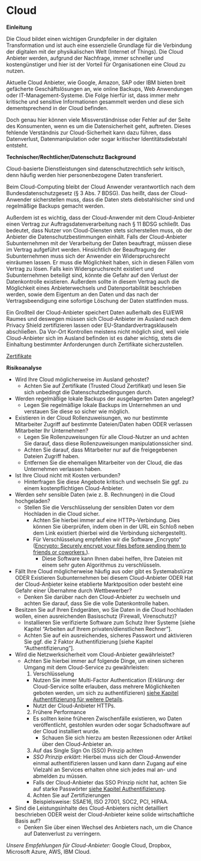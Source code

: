 # Cloud
**Einleitung**

Die Cloud bildet einen wichtigen Grundpfeiler in der digitalen Transformation und ist auch eine essenzielle Grundlage für die Verbindung der digitalen mit der physikalischen Welt (Internet of Things). Die Cloud Anbieter werden, aufgrund der Nachfrage, immer schneller und kostengünstiger und hier ist der Vorteil für Organisationen eine Cloud zu nutzen.

Aktuelle Cloud Anbieter, wie Google, Amazon, SAP oder IBM bieten breit gefächerte Geschäftslösungen an, wie online Backups, Web Anwendungen oder IT-Management-Systeme. Die Folge hierfür ist, dass immer mehr kritische und sensitive Informationen gesammelt werden und diese sich dementsprechend in der Cloud befinden.

Doch genau hier können viele Missverständnisse oder Fehler auf der Seite des Konsumenten, wenn es um die Datensicherheit geht, auftreten. Dieses fehlende Verständnis zur Cloud-Sicherheit kann dazu führen, dass Datenverlust, Datenmanipulation oder sogar kritischer Identitätsdiebstahl entsteht.

**Technischer/Rechtlicher/Datenschutz Background**

Cloud-basierte Dienstleistungen sind datenschutzrechtlich sehr kritisch, denn häufig werden hier personenbezogene Daten transferiert.

Beim Cloud-Computing bleibt der Cloud Anwender verantwortlich nach dem Bundesdatenschutzgesetz (§ 3 Abs. 7 BDSG). Das heißt, dass der Cloud-Anwender sicherstellen muss, dass die Daten stets diebstahlsicher sind und regelmäßige Backups gemacht werden.

Außerdem ist es wichtig, dass der Cloud-Anwender mit dem Cloud-Anbieter einen Vertrag zur Auftragsdatenverarbeitung nach § 11 BDSG schließt. Das bedeutet, dass Nutzer von Cloud-Diensten stets sicherstellen muss, ob der Anbieter die Datenschutzbestimmungen einhält. Falls der Cloud-Anbieter Subunternehmen mit der Verarbeitung der Daten beauftragt, müssen diese im Vertrag aufgeführt werden. Hinsichtlich der Beauftragung der Subunternehmen muss sich der Anwender ein Widerspruchsrecht einräumen lassen. Er muss die Möglichkeit haben, sich in diesen Fällen vom Vertrag zu lösen. Falls kein Widerspruchsrecht existiert und Subunternehmen beteiligt sind, könnte die Gefahr auf den Verlust der Datenkontrolle existieren. Außerdem sollte in diesem Vertrag auch die Möglichkeit eines Anbieterwechsels und Datenportabilität beschrieben werden, sowie dem Eigentum an den Daten und das nach der Vertragsbeendigung eine sofortige Löschung der Daten stattfinden muss.

Ein Großteil der Cloud-Anbieter speichert Daten außerhalb des EU/EWR Raumes und deswegen müssen sich Cloud-Anbieter im Ausland nach dem Privacy Shield zertifizieren lassen oder EU-Standardvertragsklauseln abschließen.
Da Vor-Ort Kontrollen meistens nicht möglich sind, weil viele Cloud-Anbieter sich im Ausland befinden ist es daher wichtig, stets die Einhaltung bestimmter Anforderungen durch Zertifikate sicherzustellen.

[Zertifikate](https://www.cloudcomputing-insider.de/wie-man-einen-zuverlaessigen-cloud-anbieter-erkennt-a-638966/)

**Risikoanalyse**

* Wird Ihre Cloud möglicherweise im Ausland gehostet?
	* Achten Sie auf Zertifikate (Trusted Cloud Zertifikat) und lesen Sie sich unbedingt die Datenschutzbedingungen durch.
* Werden regelmäßige lokale Backups der ausgelagerten Daten angelegt?
	* Legen Sie regelmäßige lokale Backups im Unternehmen an und verstauen Sie diese so sicher wie möglich.
* Existieren in der Cloud Rollenzuweisungen, wo nur bestimmte Mitarbeiter Zugriff auf bestimmte Dateien/Daten haben ODER
verlassen Mitarbeiter Ihr Unternehmen?
	* Legen Sie Rollenzuweisungen für alle Cloud-Nutzer an und achten Sie darauf, dass diese Rollenzuweisungen manipulationssicher sind.
	* Achten Sie darauf, dass Mitarbeiter nur auf die freigegebenen Dateien Zugriff haben.
	* Entfernen Sie die ehemaligen Mitarbeiter von der Cloud, die das Unternehmen verlassen haben.
* Ist Ihre Cloud nicht mit Kosten verbunden?
	* Hinterfragen Sie diese Angebote kritisch und wechseln Sie ggf. zu einem kostenpflichtigen Cloud-Anbieter.
* Werden sehr sensible Daten (wie z. B. Rechnungen) in die Cloud hochgeladen?
	* Stellen Sie die Verschlüsselung der sensiblen Daten vor dem Hochladen in die Cloud sicher.
		* Achten Sie hierbei immer auf eine HTTPs-Verbindung. Dies können Sie überprüfen, indem oben in der URL ein Schloß neben dem Link existiert (hierbei wird die Verbindung sichergestellt).
		* Für Verschlüsselung empfehlen wir die Software „Encrypto“ ([Encrypto: Securely encrypt your files before sending them to friends or coworkers.](https://macpaw.com/encrypto)).
			* Diese Software kann Ihnen dabei helfen, Ihre Dateien mit einem sehr guten Algorithmus zu verschlüsseln.
* Fällt Ihre Cloud möglicherweise häufig aus oder gibt es Systemabstürze ODER
Existieren Subunternehmen bei diesem Cloud-Anbieter ODER
Hat der Cloud-Anbieter keine etablierte Marktposition oder besteht eine Gefahr einer Übernahme durch Wettbewerber?
	* Denken Sie darüber nach den Cloud-Anbieter zu wechseln und achten Sie darauf, dass Sie die volle Datenkontrolle haben.
* Besitzen Sie auf Ihren Endgeräten, wo Sie Daten in die Cloud hochladen wollen, einen ausreichenden Basisschutz (Firewall, Virenschutz)?
	* Installieren Sie verifizierte Software zum Schutz Ihrer Systeme [siehe Kapitel “Arbeiten auf Ihrem privaten/dienstlichen Rechner”].
	* Achten Sie auf ein ausreichendes, sicheres Passwort und aktivieren Sie ggf. die 2 Faktor Authentifizierung [siehe Kapitel “Authentifizierung”].
* Wird die Netzwerksicherheit vom Cloud-Anbieter gewährleistet?
	* Achten Sie hierbei immer auf folgende Dinge, um einen sicheren Umgang mit dem Cloud-Service zu gewährleisten:
		1. Verschlüsselung
		* Nutzen Sie immer Multi-Factor Authentication (Erklärung: der Cloud-Service sollte erlauben, dass mehrere Möglichkeiten geboten werden, um sich zu authentifizieren) [siehe Kapitel Authentifizierung für weitere Details](https://github.com/FlorianWoelki/mp_it_sicherheit/blob/master/authentication_chapter.md).
		* Nutzt der Cloud-Anbieter HTTPs.
		2. Frühere Performance
		* Es sollten keine früheren Zwischenfälle existieren, wo Daten veröffentlicht, gestohlen wurden oder sogar Schadsoftware auf der Cloud installiert wurde.
			* Schauen Sie sich hierzu am besten Rezessionen oder Artikel über den Cloud-Anbieter an.
		3. Auf das Single Sign On (SSO) Prinzip achten
		* *SSO Prinzip erklärt*: Hierbei muss sich der Cloud-Anwender einmal authentifizieren lassen und kann dann Zugang auf eine Vielzahl an Services erhalten ohne sich jedes mal an- und abmelden zu müssen.
		* Falls der Cloud-Anbieter das SSO Prinzip nicht hat, achten Sie auf starke Passwörter [siehe Kapitel Authentifizierung](https://github.com/FlorianWoelki/mp_it_sicherheit/blob/master/authentication_chapter.md).
		4. Achten Sie auf Zertifizierungen
		* Beispielsweise: SSAE16, ISO 27001, SOC2, PCI, HIPAA.
* Sind die Leistungsinhalte des Cloud-Anbieters nicht detailliert beschrieben ODER
weist der Cloud-Anbieter keine solide wirtschaftliche Basis auf?
	* Denken Sie über einen Wechsel des Anbieters nach, um die Chance auf Datenverlust zu verringern.

*Unsere Empfehlungen für Cloud-Anbieter:* Google Cloud, Dropbox, Microsoft Azure, AWS, IBM Cloud.

